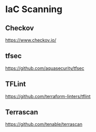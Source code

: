 # IaC Scanning

## Checkov
https://www.checkov.io/

## tfsec
https://github.com/aquasecurity/tfsec

## TFLint
https://github.com/terraform-linters/tflint

## Terrascan
https://github.com/tenable/terrascan